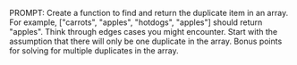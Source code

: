 PROMPT: Create a function to find and return the duplicate item in an array. For example, ["carrots", "apples", "hotdogs", "apples"] should return "apples".
Think through edges cases you might encounter. Start with the assumption that there will only be one duplicate in the array. Bonus points for solving for multiple duplicates in the array. 
